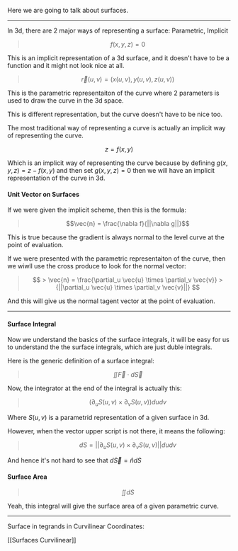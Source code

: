 Here we are going to talk about surfaces. 

---

In 3d, there are 2 major ways of representing a surface: Parametric, Implicit 

> $$f(x, y, z) = 0$$

This is an implicit representation of a 3d surface, and it doesn't have to be a function and it might not look nice at all. 

> $$\vec{r}(u, v) = (x(u, v), y(u, v), z(u, v))$$

This is the parametric representaiton of the curve where 2 parameters is used to draw the curve in the 3d space. 

This is different representation, but the curve doesn't have to be nice too. 

The most traditional way of representing a curve is actually an implicit way of representing the curve. 

$$z = f(x, y)$$ 

Which is an implicit way of representing the curve because by defining $g(x, y, z) = z - f(x,y)$ and then set $g(x, y, z) = 0$ then we will have an implicit representation of the curve in 3d. 

#### Unit Vector on Surfaces 

If we were given the implicit scheme, then this is the formula: 

> $$\vec{n} = \frac{\nabla f}{||\nabla g||}$$

This is true because the gradient is always normal to the level curve at the point of evaluation. 

If we were presented with the parametric representaiton of the curve, then we wiwll use the cross produce to look for the normal vector: 

> $$
	> \vec{n} = \frac{\partial_u \vec{u} \times \partial_v \vec{v}}
	>{||\partial_u \vec{u} \times \partial_v \vec{v}||}
> $$

And this will give us the normal tagent vector at the point of evaluation. 

---

#### Surface Integral

Now we understand the basics of the surface integrals, it will be easy for us to understand the the surface integrals, which are just duble integrals. 

Here is the generic definition of a surface integral: 

> $$\iint \vec{F}\cdot d\vec{S}$$

Now, the integrator at the end of the integral is actually this: 

> $$\left( \partial_u S(u, v) \times \partial_v S(u, v)\right) dudv$$

Where $S(u, v)$ is a parametrid representation of a given surface in 3d. 

 However, when the vector upper script is not there, it means the following: 
 
 > $$dS = ||\partial_u S(u, v) \times \partial_v S(u,v)||dudv$$

And hence it's not hard to see that $d\vec{S} = \hat{n}dS$

#### Surface Area

> $$\iint dS$$

Yeah, this integral will give the surface area of a given parametric curve. 

--- 

Surface in tegrands in Curvilinear Coordinates: 

[[Surfaces Curvilinear]]